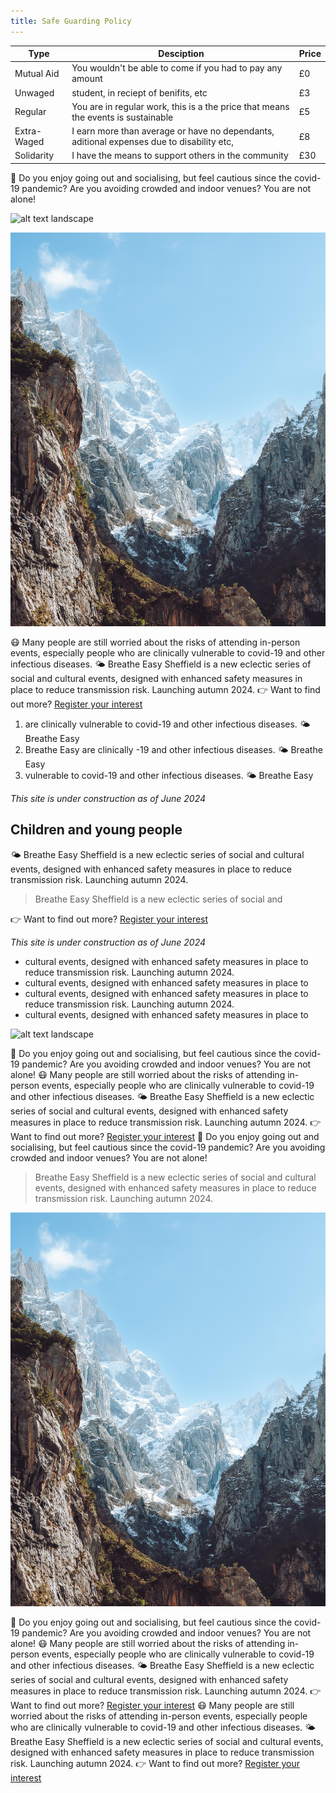 ```yaml
---
title: Safe Guarding Policy
---
```



| Type | Desciption | Price |
| ------------- | -------------- | -------------- |
| Mutual Aid | You wouldn't be able to come if you had to pay any amount | £0 |
| Unwaged | student, in reciept of benifits, etc | £3 |
| Regular | You are in regular work, this is a the price that means the events is sustainable | £5 |
| Extra-Waged | I earn more than average or have no dependants, aditional expenses due to disability etc, | £8 |
| Solidarity | I have the means to support others in the community | £30 |


💃 Do you enjoy going out and socialising, but feel cautious since the
covid-19 pandemic? Are you avoiding crowded and indoor venues? You are
not alone!

![alt text landscape](/static/img/tbm.jpg)

![alt text portrait](../static/img/hp208io3j71c1.jpg)

😷 Many people are still worried about the risks of attending
in-person events, especially people who are clinically vulnerable to
covid-19 and other infectious diseases.
🌤️ Breathe Easy Sheffield is a new eclectic series of social and
cultural events, designed with enhanced safety measures in place to
reduce transmission risk. Launching autumn 2024.
👉 Want to find out more? [Register your interest](http://eepurl.com/iQfyS2)

1. are clinically vulnerable to covid-19 and other infectious diseases. 🌤️ Breathe Easy
1. Breathe Easy are clinically -19 and other infectious diseases. 🌤️ Breathe Easy
1. vulnerable to covid-19 and other infectious diseases. 🌤️ Breathe Easy

*This site is under construction as of June 2024*

## Children and young people


🌤️ Breathe Easy Sheffield is a new eclectic series of social and
cultural events, designed with enhanced safety measures in place to
reduce transmission risk. Launching autumn 2024.

> Breathe Easy Sheffield is a new eclectic series of social and

👉 Want to find out more? [Register your interest](http://eepurl.com/iQfyS2)

*This site is under construction as of June 2024*

- cultural events, designed with enhanced safety measures in place to
reduce transmission risk. Launching autumn 2024.
- cultural events, designed with enhanced safety measures in place to
- cultural events, designed with enhanced safety measures in place to
reduce transmission risk. Launching autumn 2024.
- cultural events, designed with enhanced safety measures in place to

![alt text landscape](/static/img/tbm.jpg)

💃 Do you enjoy going out and socialising, but feel cautious since the
covid-19 pandemic? Are you avoiding crowded and indoor venues? You are
not alone!
😷 Many people are still worried about the risks of attending
in-person events, especially people who are clinically vulnerable to
covid-19 and other infectious diseases.
🌤️ Breathe Easy Sheffield is a new eclectic series of social and
cultural events, designed with enhanced safety measures in place to
reduce transmission risk. Launching autumn 2024.
👉 Want to find out more? [Register your interest](http://eepurl.com/iQfyS2)
💃 Do you enjoy going out and socialising, but feel cautious since the
covid-19 pandemic? Are you avoiding crowded and indoor venues? You are
not alone!


> Breathe Easy Sheffield is a new eclectic series of social and
cultural events, designed with enhanced safety measures in place to
reduce transmission risk. Launching autumn 2024.

![alt text portrait](../static/img/hp208io3j71c1.jpg)

💃 Do you enjoy going out and socialising, but feel cautious since the
covid-19 pandemic? Are you avoiding crowded and indoor venues? You are
not alone!
😷 Many people are still worried about the risks of attending
in-person events, especially people who are clinically vulnerable to
covid-19 and other infectious diseases.
🌤️ Breathe Easy Sheffield is a new eclectic series of social and
cultural events, designed with enhanced safety measures in place to
reduce transmission risk. Launching autumn 2024.
👉 Want to find out more? [Register your interest](http://eepurl.com/iQfyS2)
😷 Many people are still worried about the risks of attending
in-person events, especially people who are clinically vulnerable to
covid-19 and other infectious diseases.
🌤️ Breathe Easy Sheffield is a new eclectic series of social and
cultural events, designed with enhanced safety measures in place to
reduce transmission risk. Launching autumn 2024.
👉 Want to find out more? [Register your interest](http://eepurl.com/iQfyS2)
